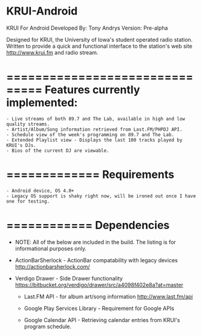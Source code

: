 KRUI-Android
============

KRUI For Android
Developed By: Tony Andrys
Version: Pre-alpha

Designed for KRUI, the University of Iowa's student operated radio station. 
Written to provide a quick and functional interface to the station's web site http://www.krui.fm and radio stream.

===============================
Features currently implemented:
===============================
	- Live streams of both 89.7 and The Lab, available in high and low quality streams.
	- Artist/Album/Song information retrieved from Last.FM/PHPDJ API.
	- Schedule view of the week's programming on 89.7 and The Lab.
	- Extended Playlist view - Displays the last 100 tracks played by KRUI's DJs.
	- Bios of the current DJ are viewable.

=============
 Requirements
=============
	- Android device, OS 4.0+
	- Legacy OS support is shaky right now, will be ironed out once I have one for testing.
	
============
Dependencies
============
  * NOTE: All of the below are included in the build. The listing is for informational purposes only.
  
  - ActionBarSherlock - ActionBar compatability with legacy devices
  http://actionbarsherlock.com/
  
  - Verdigo Drawer - Side Drawer functionality
  https://bitbucket.org/verdigo/drawer/src/a4098f402e8a?at=master
  
	- Last.FM API - for album art/song information
	http://www.last.fm/api
	
	- Google Play Services Library - Requirement for Google APIs
	
	- Google Calendar API - Retrieving calendar entries from KRUI's program schedule.
